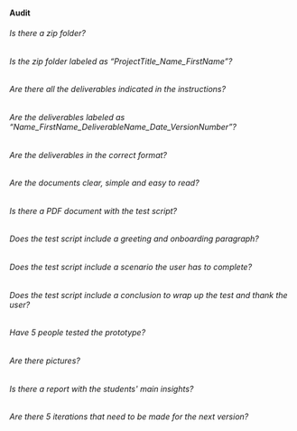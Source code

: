 #### Audit

###### Is there a zip folder?
###### Is the zip folder labeled as “ProjectTitle_Name_FirstName”?
###### Are there all the deliverables indicated in the instructions?
###### Are the deliverables labeled as “Name_FirstName_DeliverableName_Date_VersionNumber”?
###### Are the deliverables in the correct format?
###### Are the documents clear, simple and easy to read?
###### Is there a PDF document with the test script?
###### Does the test script include a greeting and onboarding paragraph?
###### Does the test script include a scenario the user has to complete?
###### Does the test script include a conclusion to wrap up the test and thank the user?
###### Have 5 people tested the prototype?
###### Are there pictures?
###### Is there a report with the students' main insights?
###### Are there 5 iterations that need to be made for the next version?